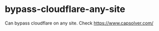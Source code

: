 # bypass-cloudflare-any-site
Can bypass cloudflare on any site. Check https://www.capsolver.com/ 











                                                                                                                                                                                                